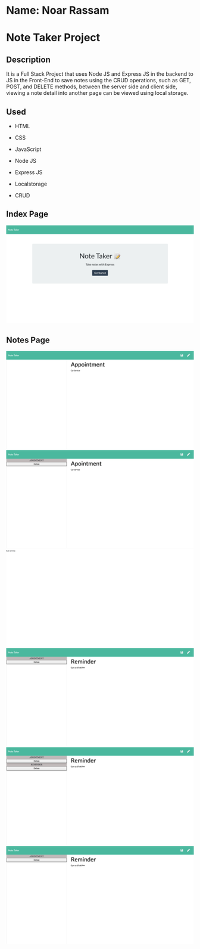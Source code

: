 # Name: Noar Rassam

# Note Taker Project

## Description

It is a Full Stack Project that uses Node JS and Express JS in the backend to JS in the Front-End to save notes using the CRUD operations, such as GET, POST, and DELETE methods, between the server side and client side, viewing a note detail into another page can be viewed using local storage.

## Used

- HTML

- CSS

- JavaScript

- Node JS

- Express JS

- Localstorage

- CRUD

## **Index Page**

![![Start]()](https://github.com/noarrassam/NoteTaker-Express-JS/blob/main/images/1.png)

## **Notes Page**

![![Notes]()](https://github.com/noarrassam/NoteTaker-Express-JS/blob/main/images/2.png)
![![Notes]()](https://github.com/noarrassam/NoteTaker-Express-JS/blob/main/images/3.png)
![![Notes]()](https://github.com/noarrassam/NoteTaker-Express-JS/blob/main/images/4.png)
![![Notes]()](https://github.com/noarrassam/NoteTaker-Express-JS/blob/main/images/5.png)
![![Notes]()](https://github.com/noarrassam/NoteTaker-Express-JS/blob/main/images/6.png)
![![Notes]()](https://github.com/noarrassam/NoteTaker-Express-JS/blob/main/images/7.png)
